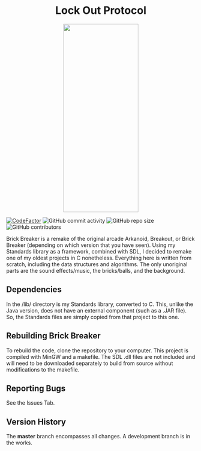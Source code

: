 <h1 align="center">Lock Out Protocol</h1>

<p align="center">
  <img width="200" height="500" src="sdl-brick-breaker.gif">
</p>

[![CodeFactor](https://www.codefactor.io/repository/github/joshuacrotts/sdl-brick-breaker/badge)](https://www.codefactor.io/repository/github/joshuacrotts/Lock-out-protocol) ![GitHub commit activity](https://img.shields.io/github/commit-activity/m/JoshuaCrotts/SDL-Brick-Breaker) ![GitHub repo size](https://img.shields.io/github/repo-size/JoshuaCrotts/SDL-Brick-Breaker) ![GitHub contributors](https://img.shields.io/github/contributors/JoshuaCrotts/SDL-Brick-Breaker)

Brick Breaker is a remake of the original arcade Arkanoid, Breakout, or Brick Breaker (depending on which version that you have seen). Using my Standards library as a framework, combined with SDL, I decided to remake one of my oldest projects in C nonetheless. Everything here is written from scratch, including the data structures and algorithms. The only unoriginal parts are the sound effects/music, the bricks/balls, and the background.

## Dependencies

In the /lib/ directory is my Standards library, converted to C. This, unlike the Java version, does not have an external component (such as a .JAR file). So, the Standards files are simply copied from that project to this one.

## Rebuilding Brick Breaker

To rebuild the code, clone the repository to your computer. This project is compiled with MinGW and a makefile. The SDL .dll files are not included and will need to be downloaded separately to build from source without modifications to the makefile.

## Reporting Bugs

See the Issues Tab.

## Version History
The **master** branch encompasses all changes. A development branch is in the works.
